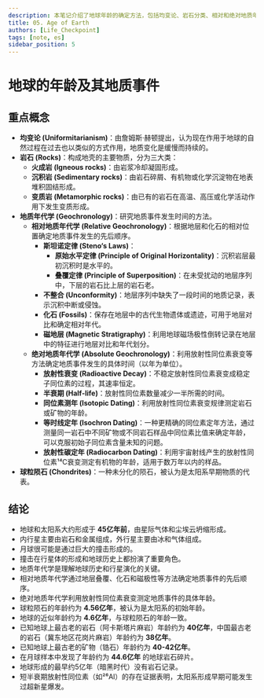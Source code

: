 ```yaml
---
description: 本笔记介绍了地球年龄的确定方法，包括均变论、岩石分类、相对和绝对地质年代学，重点阐述了放射性同位素测年原理和应用，并结合球粒陨石的年龄，得出地球形成于约45亿年前的结论，同时提及了地球早期地质事件的证据。
title: 05. Age of Earth
authors: [Life_Checkpoint]
tags: [note, es]
sidebar_position: 5
---
```

# 地球的年龄及其地质事件

## 重点概念

* **均变论 (Uniformitarianism)**：由詹姆斯·赫顿提出，认为现在作用于地球的自然过程在过去也以类似的方式作用，地质变化是缓慢而持续的。
* **岩石 (Rocks)**：构成地壳的主要物质，分为三大类：
    * **火成岩 (Igneous rocks)**：由岩浆冷却凝固形成。
    * **沉积岩 (Sedimentary rocks)**：由岩石碎屑、有机物或化学沉淀物在地表堆积固结形成。
    * **变质岩 (Metamorphic rocks)**：由已有的岩石在高温、高压或化学活动作用下发生变质形成。
* **地质年代学 (Geochronology)**：研究地质事件发生时间的方法。
    * **相对地质年代学 (Relative Geochronology)**：根据地层和化石的相对位置确定地质事件发生的先后顺序。
        * **斯坦诺定律 (Steno‘s Laws)**：
            * **原始水平定律 (Principle of Original Horizontality)**：沉积岩层最初沉积时是水平的。
            * **叠覆定律 (Principle of Superposition)**：在未受扰动的地层序列中，下层的岩石比上层的岩石老。
        * **不整合 (Unconformity)**：地层序列中缺失了一段时间的地质记录，表示沉积中断或侵蚀。
        * **化石 (Fossils)**：保存在地层中的古代生物遗体或遗迹，可用于地层对比和确定相对年代。
        * **磁地层 (Magnetic Stratigraphy)**：利用地球磁场极性倒转记录在地层中的特征进行地层对比和年代划分。
    * **绝对地质年代学 (Absolute Geochronology)**：利用放射性同位素衰变等方法确定地质事件发生的具体时间（以年为单位）。
        * **放射性衰变 (Radioactive Decay)**：不稳定放射性同位素衰变成稳定子同位素的过程，其速率恒定。
        * **半衰期 (Half-life)**：放射性同位素数量减少一半所需的时间。
        * **同位素测年 (Isotopic Dating)**：利用放射性同位素衰变规律测定岩石或矿物的年龄。
        * **等时线定年 (Isochron Dating)**：一种更精确的同位素定年方法，通过测量同一岩石中不同矿物或不同岩石样品中同位素比值来确定年龄，可以克服初始子同位素含量未知的问题。
        * **放射性碳定年 (Radiocarbon Dating)**：利用宇宙射线产生的放射性同位素¹⁴C衰变测定有机物的年龄，适用于数万年以内的样品。
* **球粒陨石 (Chondrites)**：一种未分化的陨石，被认为是太阳系早期物质的代表。

## 结论

* 地球和太阳系大约形成于 **45亿年前**，由星际气体和尘埃云坍缩形成。
* 内行星主要由岩石和金属组成，外行星主要由冰和气体组成。
* 月球很可能是通过巨大的撞击形成的。
* 撞击在行星体的形成和地球历史上都扮演了重要角色。
* 地质年代学是理解地球历史和行星演化的关键。
* 相对地质年代学通过地层叠覆、化石和磁极性等方法确定地质事件的先后顺序。
* 绝对地质年代学利用放射性同位素衰变测定地质事件的具体年龄。
* 球粒陨石的年龄约为 **4.56亿年**，被认为是太阳系的初始年龄。
* 地球的近似年龄约为 **4.6亿年**，与球粒陨石的年龄一致。
* 已知地球上最古老的岩石（阿卡斯塔片麻岩）年龄约为 **40亿年**，中国最古老的岩石（冀东地区花岗片麻岩）年龄约为 **38亿年**。
* 已知地球上最古老的矿物（锆石）年龄约为 **40-42亿年**。
* 在月球样本中发现了年龄约为 **44.6亿年** 的地球岩石碎片。
* 地球形成的最早约5亿年（暗黑时代）没有岩石记录。
* 短半衰期放射性同位素（如²⁶Al）的存在证据表明，太阳系形成早期可能发生过超新星爆发。